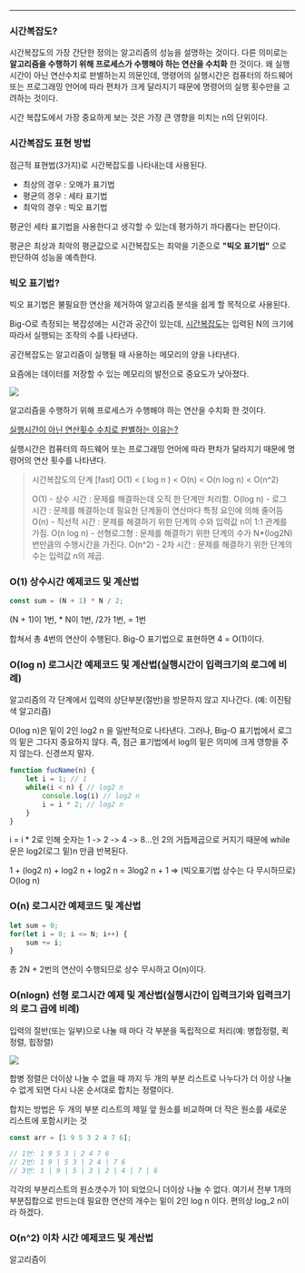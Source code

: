 
---

### 시간복잡도?

시간복잡도의 가장 간단한 정의는 알고리즘의 성능을 설명하는 것이다.
다른 의미로는 **알고리즘을 수행하기 위해 프로세스가 수행해야 하는 연산을 수치화** 한 것이다.
왜 실행시간이 아닌 연산수치로 판별하는지 의문인데, 명령어의 실행시간은 컴퓨터의 하드웨어 또는 프로그래밍 언어에 따라 편차가 크게 달라지기 때문에 명령어의 실행 횟수만을 고려하는 것이다.

시간 복잡도에서 가장 중요하게 보는 것은 가장 큰 영향을 미치는 n의 단위이다. 

### 시간복잡도 표현 방법

점근적 표현법(3가지)로 시간복잡도를 나타내는데 사용된다. 

- 최상의 경우 : 오메가 표기법
- 평균의 경우 : 세타 표기법
- 최악의 경우 : 빅오 표기법

평균인 세타 표기법을 사용한다고 생각할 수 있는데 평가하기 까다롭다는 판단이다.

평균은 최상과 최악의 평균값으로 시간복잡도는 최악을 기준으로 **"빅오 표기법"** 으로 판단하여 성능을 예측한다.

### 빅오 표기법?

빅오 표기법은 불필요한 연산을 제거하여 알고리즘 분석을 쉽게 할 목적으로 사용된다. 

Big-O로 측정되는 복잡성에는 시간과 공간이 있는데, <u>시간복잡도</u>는 입력된 N의 크기에 따라서 실행되는 조작의 수를 나타낸다.

공간복잡도는 알고리즘이 실행될 때 사용하는 메모리의 양을 나타낸다.

요즘에는 데이터를 저장할 수 있는 메모리의 발전으로 중요도가 낮아졌다.

![](https://i.imgur.com/Y4ZgLCQ.png)


알고리즘을 수행하기 위해 프로세스가 수행해야 하는 연산을 수치화 한 것이다.

<u>실행시간이 아닌 연산횟수 수치로 판별하는 이유는?</u>

실행시간은 컴퓨터의 하드웨어 또는 프로그래밍 언어에 따라 편차가 달라지기 때문에 명령어의 연산 횟수를 나타낸다.

>   시간복잡도의 단계
>   [fast] O(1) < ( log n ) < O(n) < O(n log n) < O(n^2)
>   
>   O(1) - 상수 시간 : 문제를 해결하는데 오직 한 단계만 처리함.
>   O(log n) - 로그 시간 : 문제를 해결하는데 필요한 단계들이 연산마다 특정 요인에 의해 줄어듬
>   O(n) - 직선적 시간 : 문제를 해결하기 위한 단계의 수와 입력값 n이 1:1 관계를 가짐.
>   O(n log n) - 선형로그형 : 문제를 해결하기 위한 단계의 수가 N*(log2N) 번만큼의 수행시간을 가진다.
>   O(n^2) - 2차 시간 : 문제를 해결하기 위한 단계의 수는 입력값 n의 제곱.


### O(1) 상수시간 예제코드 및 계산법

```js
const sum = (N + 1) * N / 2;
```

(N + 1)이 1번, * N이 1번, /2가 1번, = 1번

합쳐서 총 4번의 연산이 수행된다. Big-O 표기법으로 표현하면 4 = O(1)이다.

### O(log n) 로그시간 예제코드 및 계산법(실행시간이 입력크기의 로그에 비례)

알고리즘의 각 단계에서 입력의 상단부분(절반)을 방문하지 않고 지나간다. (예: 이진탐색 알고리즘)

O(log n)은 밑이 2인 log2 n 을 일반적으로 나타낸다.
그러나, Big-O 표기법에서 로그의 밑은 그다지 중요하지 않다. 즉, 점근 표기법에서 log의 밑은 의미에 크게 영향을 주지 않는다. 신경쓰지 말자.

```js
function fucName(n) {
	let i = 1; // 1
	while(i < n) { // log2 n
		console.log(i) // log2 n
		i = i * 2; // log2 n
	}
}
```

i = i * 2로 인해 숫자는 1 -> 2 -> 4 -> 8...인 2의 거듭제곱으로 커지기 때문에 while 문은 log2(로그 밑)n 만큼 반복된다.

1 + (log2 n) + log2 n + log2 n = 3log2 n + 1 => (빅오표기법 상수는 다 무시하므로) O(log n)

### O(n) 로그시간 예제코드 및 계산법

```js
let sum = 0;
for(let i = 0; i <= N; i++) {
	sum += i;
}
```

총 2N + 2번의 연산이 수행되므로 상수 무시하고 O(n)이다.

### O(nlogn) 선형 로그시간 예제 및 계산법(실행시간이 입력크기와 입력크기의 로그 곱에 비례)

입력의 절반(또는 일부)으로 나눌 때 마다 각 부분을 독립적으로 처리(예: 병합정렬, 퀵정렬, 힙정렬)

![](https://i.imgur.com/1jiunFy.png)

합병 정렬은 더이상 나눌 수 없을 때 까지 두 개의 부분 리스트로 나누다가 더 이상 나눌 수 없게 되면 다시 나온 순서대로 합치는 정렬이다.

합치는 방법은 두 개의 부분 리스트의 제일 앞 원소를 비교하며 더 작은 원소를 새로운 리스트에 포함시키는 것

```js
const arr = [1 9 5 3 2 4 7 6];

// 1번: 1 9 5 3 | 2 4 7 6
// 2번: 1 9 | 5 3 | 2 4 | 7 6
// 3번: 1 | 9 | 5 | 3 | 2 | 4 | 7 | 6

```

각각의 부분리스트의 원소갯수가 1이 되었으니 더이상 나눌 수 없다.
여기서 전부 1개의 부분집합으로 만드는데 필요한 연산의 개수는 밑이 2인 log n 이다. 편의상 log_2 n이라 하겠다. 

### O(n^2) 이차 시간 예제코드 및 계산법

알고리즘이 